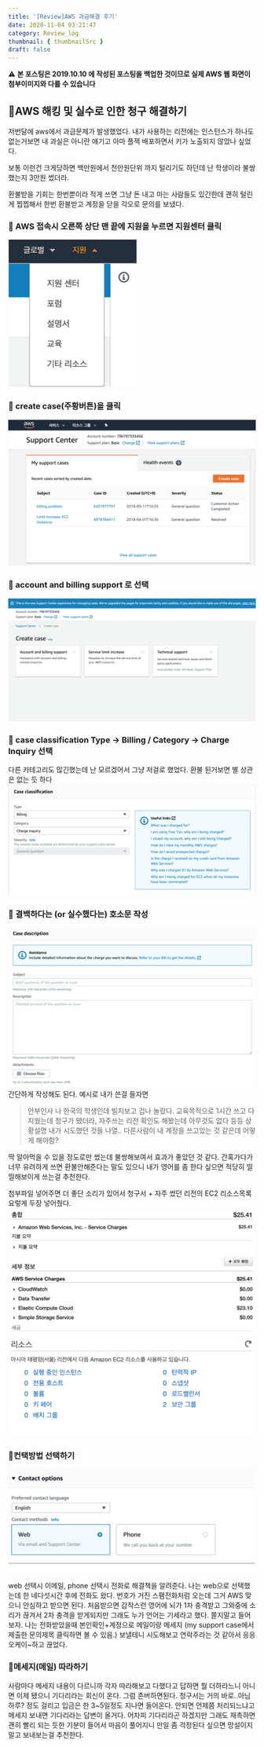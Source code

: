 ```yaml
---
title: '[Review]AWS 과금해결 후기'
date: 2020-11-04 03:21:47
category: Review_log
thumbnail: { thumbnailSrc }
draft: false
---
```


⚠️ **본 포스팅은 2019.10.10 에 작성된 포스팅을 백업한 것이므로
실제 AWS 웹 화면이 첨부이미지와 다를 수 있습니다**

## 🌟AWS 해킹 및 실수로 인한 청구 해결하기

저번달에 aws에서 과금문제가 발생했었다.
내가 사용하는 리전에는 인스턴스가 하나도 없는거보면 내 과실은 아니란 얘기고 
아마 플젝 배포하면서 키가 노출되지 않았나 싶었다.

보통 이런건 크게당하면 백만원에서 천만원단위 까지 털리기도 하던데 난 학생이라 불쌍했는지 3만원 썼더라.

환불받을 기회는 한번뿐이라 적게 쓰면 그냥 돈 내고 마는 사람들도 있긴한데
괜히 털린게 찝찝해서 한번 환불받고 계정을 닫을 각오로 문의를 보냈다.

### 🎯 AWS 접속시 오른쪽 상단 맨 끝에 지원을 누르면 지원센터 클릭
<img src = "../..//assets/images/aws1.png" height='300'/>

### 🎯 create case(주황버튼)을 클릭
<img src = "../..//assets/images/aws2.png" />

### 🎯 account and billing support 로 선택
<img src = "../..//assets/images/aws3.png" />

### 🎯 case classification Type -> Billing / Category -> Charge Inquiry 선택
다른 카테고리도 많긴했는데 난 모르겠어서 그냥 저걸로 했었다. 환불 된거보면 별 상관은 없는 듯 하다
    <img src = "../..//assets/images/aws4.png" />

### 🎯 결백하다는 (or 실수했다는) 호소문 작성
<img src = "../..//assets/images/aws5.png" />
간단하게 작성해도 된다. 예시로 내가 쓴걸 들자면 


> 안부인사
> 나 한국의 학생인데 빌지보고 겁나 놀랐다. 
> 교육목적으로 1시간 쓰고 다 지웠는데 청구가 됐더라,
> 자주쓰는 리전 확인도 해봤는데 아무것도 없다 등등 상황설명
> 내가 시도했던 것들 나열..
> 다른사람이 내 계정을 쓰고있는 것 같은데 어떻게 해야함?


딱 알아먹을 수 있을 정도로만 썼는데 불쌍해보여서 효과가 좋았던 것 같다.
간혹가다가 너무 유려하게 쓰면 환불안해준다는 말도 있으니 
내가 영어를 좀 한다 싶으면 적당히 띨띨해보이게 쓰는걸 추천한다.


첨부파일 넣어주면 더 좋단 소리가 있어서  청구서 + 자주 썼던 리전의 EC2 리소스목록 요렇게 두장 넣어줬다.
<img src = "../../assets/images/aws6.png" />
<img src = "../../assets/images/aws7.png" />

### 🎯컨택방법 선택하기
<img src = "../../assets/images/aws8.png" />

web 선택시 이메일, phone 선택시 전화로 해결책을 알려준다.
나는 web으로 선택했는데 한 네다섯시간 후에 전화도 왔다. 
번호가 거진 스팸전화처럼 오는데 그거 AWS 맞으니 안심하고 받으면 된다. 
처음받으면 갑작스런 영어에 뇌가 1차 충격받고 그와중에 소리가 끊겨서 2차 충격을 받게되지만
그래도 누가 언어는 기세라고 했다. 쫄지말고 들어보자.
나는 전화받았을때 본인확인+계정으로 메일이랑 메세지 (my support case에서 제출한 문의제목 클릭하면 볼 수 있음.) 보낼테니 시도해보고 연락주라는 것 같아서 응응 오케이~하고 끊었다.


### 🎯메세지(메일) 따라하기
사람마다 메세지 내용이 다르니까 각자 따라해보고
다했다고 답하면 뭘 더하라느니 아니면 이제 됐으니 기다리라는 회신이 온다.
그럼 존버하면된다. 청구서는 거의 바로..아님 하루? 정도 걸리고 입금은 한 3~5일정도 지나면 들어온다.
안되면 언제쯤 처리되느냐고 메세지 보내면 기다리라는 답변이 올거다.
어차피 기다리라곤 하겠지만 그래도 재촉하면 괜히 빨리 되는 듯한 기분이 들어서 마음이 풀어지니 
만일 좀 걱정된다 싶으면 망설이지말고 보내보는걸 추천한다.



